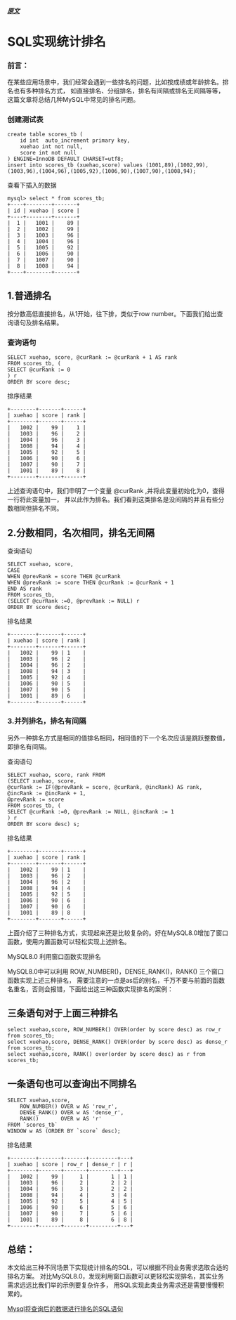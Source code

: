 
##### [原文](https://cloud.tencent.com/developer/article/1631810)

#  SQL实现统计排名

### 前言： 

在某些应用场景中，我们经常会遇到一些排名的问题，比如按成绩或年龄排名。排名也有多种排名方式，
如直接排名、分组排名，排名有间隔或排名无间隔等等，这篇文章将总结几种MySQL中常见的排名问题。

### 创建测试表
```mysql
create table scores_tb (
    id int  auto_increment primary key,
    xuehao int not null, 
    score int not null
) ENGINE=InnoDB DEFAULT CHARSET=utf8;
insert into scores_tb (xuehao,score) values (1001,89),(1002,99),(1003,96),(1004,96),(1005,92),(1006,90),(1007,90),(1008,94);
```
 查看下插入的数据
```mysql
mysql> select * from scores_tb;
+----+--------+-------+
| id | xuehao | score |
+----+--------+-------+
|  1 |   1001 |    89 |
|  2 |   1002 |    99 |
|  3 |   1003 |    96 |
|  4 |   1004 |    96 |
|  5 |   1005 |    92 |
|  6 |   1006 |    90 |
|  7 |   1007 |    90 |
|  8 |   1008 |    94 |
+----+--------+-------+
```

## 1.普通排名
按分数高低直接排名，从1开始，往下排，类似于row number。下面我们给出查询语句及排名结果。

### 查询语句
```mysql
SELECT xuehao, score, @curRank := @curRank + 1 AS rank
FROM scores_tb, (
SELECT @curRank := 0
) r
ORDER BY score desc;
```
排序结果
```
+--------+-------+------+
| xuehao | score | rank |
+--------+-------+------+
|   1002 |    99 |    1 |
|   1003 |    96 |    2 |
|   1004 |    96 |    3 |
|   1008 |    94 |    4 |
|   1005 |    92 |    5 |
|   1006 |    90 |    6 |
|   1007 |    90 |    7 |
|   1001 |    89 |    8 |
+--------+-------+------+
```
上述查询语句中，我们申明了一个变量 @curRank ,并将此变量初始化为0，查得一行将此变量加一，
并以此作为排名。我们看到这类排名是没间隔的并且有些分数相同但排名不同。

## 2.分数相同，名次相同，排名无间隔

查询语句
```mysql 
SELECT xuehao, score, 
CASE
WHEN @prevRank = score THEN @curRank
WHEN @prevRank := score THEN @curRank := @curRank + 1
END AS rank
FROM scores_tb, 
(SELECT @curRank :=0, @prevRank := NULL) r
ORDER BY score desc;
```

排名结果
```mysql
+--------+-------+------+
| xuehao | score | rank |
+--------+-------+------+
|   1002 |    99 | 1    |
|   1003 |    96 | 2    |
|   1004 |    96 | 2    |
|   1008 |    94 | 3    |
|   1005 |    92 | 4    |
|   1006 |    90 | 5    |
|   1007 |    90 | 5    |
|   1001 |    89 | 6    |
+--------+-------+------+
```
### 3.并列排名，排名有间隔
另外一种排名方式是相同的值排名相同，相同值的下一个名次应该是跳跃整数值，即排名有间隔。

查询语句
```mysql
SELECT xuehao, score, rank FROM
(SELECT xuehao, score,
@curRank := IF(@prevRank = score, @curRank, @incRank) AS rank, 
@incRank := @incRank + 1, 
@prevRank := score
FROM scores_tb, (
SELECT @curRank :=0, @prevRank := NULL, @incRank := 1
) r
ORDER BY score desc) s;
```
排名结果
```
+--------+-------+------+
| xuehao | score | rank |
+--------+-------+------+
|   1002 |    99 | 1    |
|   1003 |    96 | 2    |
|   1004 |    96 | 2    |
|   1008 |    94 | 4    |
|   1005 |    92 | 5    |
|   1006 |    90 | 6    |
|   1007 |    90 | 6    |
|   1001 |    89 | 8    |
+--------+-------+------+
```
上面介绍了三种排名方式，实现起来还是比较复杂的。好在MySQL8.0增加了窗口函数，使用内置函数可以轻松实现上述排名。

MySQL8.0 利用窗口函数实现排名

MySQL8.0中可以利用 ROW_NUMBER()，DENSE_RANK()，RANK() 三个窗口函数实现上述三种排名，
需要注意的一点是as后的别名，千万不要与前面的函数名重名，否则会报错，下面给出这三种函数实现排名的案例：

## 三条语句对于上面三种排名
```mysql
select xuehao,score, ROW_NUMBER() OVER(order by score desc) as row_r from scores_tb;
select xuehao,score, DENSE_RANK() OVER(order by score desc) as dense_r from scores_tb;
select xuehao,score, RANK() over(order by score desc) as r from scores_tb;
```
## 一条语句也可以查询出不同排名
```mysql
SELECT xuehao,score,
    ROW_NUMBER() OVER w AS 'row_r',
    DENSE_RANK() OVER w AS 'dense_r',
    RANK()       OVER w AS 'r'
FROM `scores_tb`
WINDOW w AS (ORDER BY `score` desc);
```
排名结果
```
+--------+-------+-------+---------+---+
| xuehao | score | row_r | dense_r | r |
+--------+-------+-------+---------+---+
|   1002 |    99 |     1 |       1 | 1 |
|   1003 |    96 |     2 |       2 | 2 |
|   1004 |    96 |     3 |       2 | 2 |
|   1008 |    94 |     4 |       3 | 4 |
|   1005 |    92 |     5 |       4 | 5 |
|   1006 |    90 |     6 |       5 | 6 |
|   1007 |    90 |     7 |       5 | 6 |
|   1001 |    89 |     8 |       6 | 8 |
+--------+-------+-------+---------+---+
```

## 总结： 

本文给出三种不同场景下实现统计排名的SQL，可以根据不同业务需求选取合适的排名方案。
对比MySQL8.0，发现利用窗口函数可以更轻松实现排名，其实业务需求远远比我们举的示例要复杂许多，
用SQL实现此类业务需求还是需要慢慢积累的。


[Mysql将查询后的数据进行排名的SQL语句](https://blog.csdn.net/wojiaowo11111/article/details/53350470)


